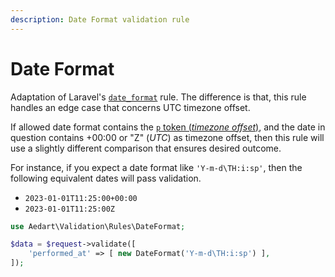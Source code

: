 ```yaml
---
description: Date Format validation rule
---
```


# Date Format

Adaptation of Laravel's [`date_format`](https://laravel.com/docs/10.x/validation#rule-date-format) rule.
The difference is that, this rule handles an edge case that concerns UTC timezone offset.

If allowed date format contains the [`p` token (_timezone offset_)](https://www.php.net/manual/en/datetime.format.php),
and the date in question contains +00:00 or "Z" (_UTC_) as timezone offset, then this rule will use a slightly different comparison that ensures desired outcome. 

For instance, if you expect a date format like `'Y-m-d\TH:i:sp'`, then the following equivalent dates will pass validation.
* `2023-01-01T11:25:00+00:00`
* `2023-01-01T11:25:00Z`

```php
use Aedart\Validation\Rules\DateFormat;

$data = $request->validate([
    'performed_at' => [ new DateFormat('Y-m-d\TH:i:sp') ],
]);
```
